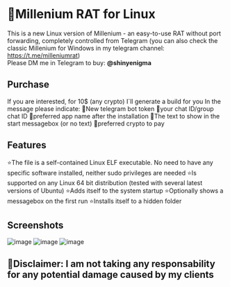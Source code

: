 # 📜Millenium RAT for Linux
This is a new Linux version of Millenium - an easy-to-use RAT without port forwarding, completely controlled from Telegram (you can also check the classic Millenium for Windows in my telegram channel: https://t.me/milleniumrat)
<br> Please DM me in Telegram to buy: **@shinyenigma**

## Purchase
If you are interested, for 10$ (any crypto) I`ll generate a build for you
In the message please indicate:
🔹New telegram bot token
🔹your chat ID/group chat ID
🔹preferred app name after the installation
🔹The text to show in the start messagebox (or no text)
🔹preferred crypto to pay

## Features
⭐️The file is a self-contained Linux ELF executable. No need to have any specific software installed, neither sudo privileges are needed
⭐️Is supported on any Linux 64 bit distribution (tested with several latest versions of Ubuntu)
⭐️Adds itself to the system startup
⭐️Optionally shows a messagebox on the first run
⭐️Installs itself to a hidden folder

## Screenshots
![image](https://github.com/user-attachments/assets/1dd7c74d-8997-4a3a-b2a4-098f7528c61c)
![image](https://github.com/user-attachments/assets/3dbda7a6-e27d-4680-ac1b-cff1415f4cbd)
![image](https://github.com/user-attachments/assets/27687d56-cd54-4e74-81f2-3f2fcc2bbf09)

## 🛑Disclaimer: I am not taking any responsability for any potential damage caused by my clients
